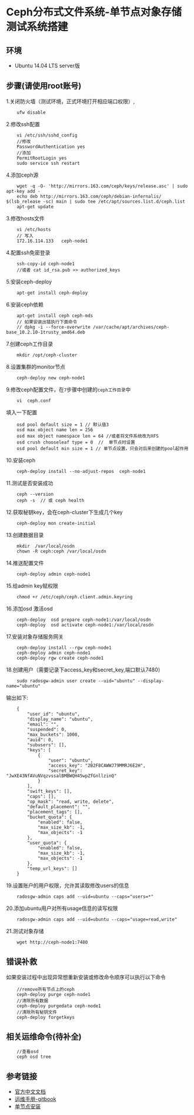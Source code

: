 # Ceph分布式文件系统-单节点对象存储测试系统搭建

## 环境

* Ubuntu 14.04 LTS server版

## 步骤(请使用root账号)

1.关闭防火墙（测试环境，正式环境打开相应端口权限）,

```
    ufw disable
```

2.修改ssh配置

```
    vi /etc/ssh/sshd_config
    //修改
    PasswordAuthentication yes
    //添加
    PermitRootLogin yes
    sudo service ssh restart
```

4.添加ceph源

```
    wget -q -O- 'http://mirrors.163.com/ceph/keys/release.asc' | sudo apt-key add -
    echo deb http://mirrors.163.com/ceph/debian-infernalis/ $(lsb_release -sc) main | sudo tee /etc/apt/sources.list.d/ceph.list
    apt-get update
```

3.修改hosts文件

```
    vi /etc/hosts
    // 写入
    172.16.114.133   ceph-node1
```

4.配置ssh免密登录

```
    ssh-copy-id ceph-node1
    //或者 cat id_rsa.pub >> authorized_keys
```

5.安装ceph-deploy

```
    apt-get install ceph-deploy
```

6.安装ceph依赖

```
    apt-get install ceph ceph-mds
    // 如果安装出错执行下面命令
    // dpkg -i --force-overwrite /var/cache/apt/archives/ceph-base_10.2.10-1trusty_amd64.deb
```

7.创建ceph工作目录

```
    mkdir /opt/ceph-cluster
```

8.设置集群的monitor节点

```
    ceph-deploy new ceph-node1
```

9.修改ceph配置文件，在`7`步骤中创建的`ceph工作目录`中

```
    vi  ceph.conf
```
填入一下配置
```
    osd pool default size = 1 // 默认值3
    osd max object name len = 256
    osd max object namespace len = 64 //或者将文件系统改为XFS
    osd crush chooseleaf type = 0  //  单节点时设置
    osd pool default min size = 1 // 单节点设置，只会对后来创建的pool起作用
```

10.安装ceph

```
    ceph-deploy install --no-adjust-repos  ceph-node1
```

11.测试是否安装成功

```
    ceph --version
    ceph -s  // 或 ceph health
```

12.获取秘钥key，会在ceph-cluster下生成几个key

```
    ceph-deploy mon create-initial
```

13.创建数据目录

```
    mkdir  /var/local/osdn
    chown -R ceph:ceph /var/local/osdn
```

14.推送配置文件

```
    ceph-deploy admin ceph-node1
```

15.给admin key赋权限

```
    chmod +r /etc/ceph/ceph.client.admin.keyring
```

16.添加osd 激活osd

```
    ceph-deploy  osd prepare ceph-node1:/var/local/osdn
    ceph-deploy  osd activate ceph-node1:/var/local/osdn
```

17.安装对象存储服务网关

```
    ceph-deploy install --rgw ceph-node1
    ceph-deploy admin ceph-node1
    ceph-deploy rgw create ceph-node1
```

18.创建用户（需要记录下access_key和secret_key,端口默认7480）

```
    sudo radosgw-admin user create --uid="ubuntu" --display-name="ubuntu"
```
输出如下:

```
    {
        "user_id": "ubuntu",
        "display_name": "ubuntu",
        "email": "",
        "suspended": 0,
        "max_buckets": 1000,
        "auid": 0,
        "subusers": [],
        "keys": [
            {
                "user": "ubuntu",
                "access_key": "2B2F8CAWWJ79MMRJ6E2H",
                "secret_key": "JwXE43NfAVuNVqzvssalBMBWQH45wpZfGnllzinQ"
            }
        ],
        "swift_keys": [],
        "caps": [],
        "op_mask": "read, write, delete",
        "default_placement": "",
        "placement_tags": [],
        "bucket_quota": {
            "enabled": false,
            "max_size_kb": -1,
            "max_objects": -1
        },
        "user_quota": {
            "enabled": false,
            "max_size_kb": -1,
            "max_objects": -1
        },
        "temp_url_keys": []
    }
```

19.设置账户的用户权限，允许其读取修改users的信息

```
    radosgw-admin caps add --uid=ubuntu --caps="users=*"
```

20.添加ubuntu用户对所有usage信息的读写权限

```
    radosgw-admin caps add --uid=ubuntu --caps="usage=read,write"
```

21.测试对象存储

```
    wget http://ceph-node1:7480
```

## 错误补救

如果安装过程中出现异常想重新安装或修改命令顺序可以执行以下命令

```
    //remove所有节点上的ceph
    ceph-deploy purge ceph-node1
    //清除所有数据
    ceph-deploy purgedata ceph-node1
    //清除所有秘钥文件
    ceph-deploy forgetkeys
```

## 相关运维命令(待补全)

```
    //查看osd
    ceph osd tree
```

## 参考链接

* [官方中文文档](http://docs.ceph.org.cn/)
* [运维手册-gitbook](https://www.gitbook.com/book/lihaijing/ceph-handbook/details)
* [单节点安装](https://my.oschina.net/u/2604795/blog/754646)